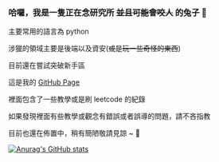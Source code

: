 ### 哈囉，我是一隻正在念研究所 ~~並且可能會咬人~~ 的兔子 🐇

主要常用的語言為 python

涉獵的領域主要是後端以及資安(~~或是玩一些奇怪的東西~~)

目前還在嘗試突破新手區

這是我的 [GitHub Page](https://dilemmarabbit.github.io/)

裡面包含了一些教學或是刷 leetcode 的紀錄

如果發現裡面有些教學或觀念有錯誤或者誤導的問題，請不吝指教

目前也還在佈置中，稍有簡陋敬請見諒 ~ 🐰

[![Anurag's GitHub stats](https://github-readme-stats.vercel.app/api?username=DilemmaRabbit&show_icons=true&theme=tokyonight&count_private=true)](https://github.com/anuraghazra/github-readme-stats)
